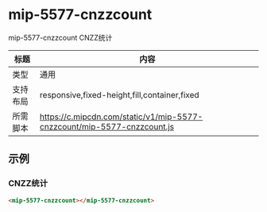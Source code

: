# mip-5577-cnzzcount

mip-5577-cnzzcount CNZZ统计

标题|内容
----|----
类型|通用
支持布局|responsive,fixed-height,fill,container,fixed
所需脚本|https://c.mipcdn.com/static/v1/mip-5577-cnzzcount/mip-5577-cnzzcount.js
## 示例

### CNZZ统计
```html
<mip-5577-cnzzcount></mip-5577-cnzzcount>
```





